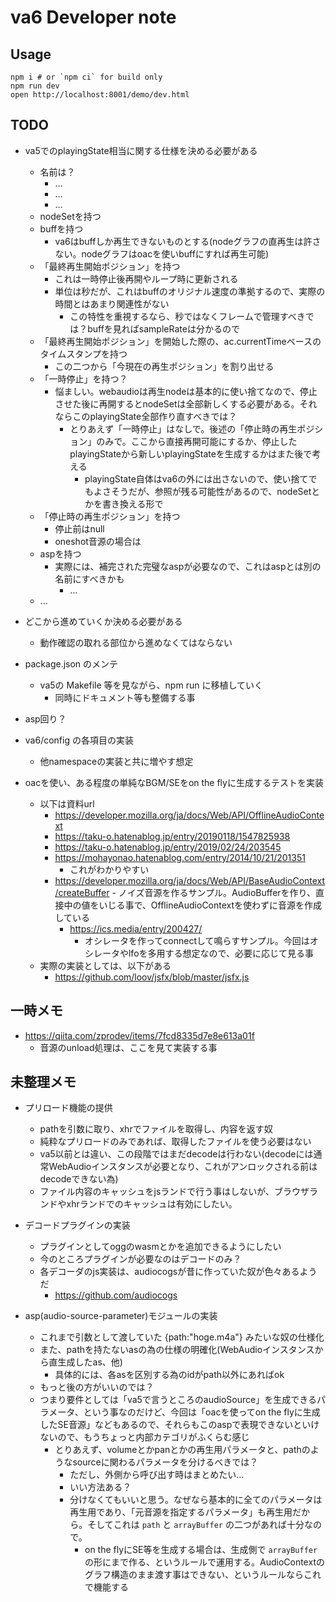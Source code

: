 # va6 Developer note

## Usage

```
npm i # or `npm ci` for build only
npm run dev
open http://localhost:8001/demo/dev.html
```

## TODO






- va5でのplayingState相当に関する仕様を決める必要がある
    - 名前は？
        - ...
        - ...
        - ...
    - nodeSetを持つ
    - buffを持つ
        - va6はbuffしか再生できないものとする(nodeグラフの直再生は許さない。nodeグラフはoacを使いbuffにすれば再生可能)
    - 「最終再生開始ポジション」を持つ
        - これは一時停止後再開やループ時に更新される
        - 単位は秒だが、これはbuffのオリジナル速度の準拠するので、実際の時間とはあまり関連性がない
            - この特性を重視するなら、秒ではなくフレームで管理すべきでは？buffを見ればsampleRateは分かるので
    - 「最終再生開始ポジション」を開始した際の、ac.currentTimeベースのタイムスタンプを持つ
        - この二つから「今現在の再生ポジション」を割り出せる
    - 「一時停止」を持つ？
        - 悩ましい。webaudioは再生nodeは基本的に使い捨てなので、停止させた後に再開するとnodeSetは全部新しくする必要がある。それならこのplayingState全部作り直すべきでは？
            - とりあえず「一時停止」はなしで。後述の「停止時の再生ポジション」のみで。ここから直接再開可能にするか、停止したplayingStateから新しいplayingStateを生成するかはまた後で考える
                - playingState自体はva6の外には出さないので、使い捨てでもよさそうだが、参照が残る可能性があるので、nodeSetとかを書き換える形で
    - 「停止時の再生ポジション」を持つ
        - 停止前はnull
        - oneshot音源の場合は
    - aspを持つ
        - 実際には、補完された完璧なaspが必要なので、これはaspとは別の名前にすべきかも
            - ...
    - ...


- どこから進めていくか決める必要がある
    - 動作確認の取れる部位から進めなくてはならない




- package.json のメンテ
    - va5の Makefile 等を見ながら、npm run に移植していく
        - 同時にドキュメント等も整備する事


- asp回り？



- va6/config の各項目の実装
    - 他namespaceの実装と共に増やす想定






- oacを使い、ある程度の単純なBGM/SEをon the flyに生成するテストを実装
    - 以下は資料url
        - https://developer.mozilla.org/ja/docs/Web/API/OfflineAudioContext
        - https://taku-o.hatenablog.jp/entry/20190118/1547825938
        - https://taku-o.hatenablog.jp/entry/2019/02/24/203545
        - https://mohayonao.hatenablog.com/entry/2014/10/21/201351
            - これがわかりやすい
        - https://developer.mozilla.org/ja/docs/Web/API/BaseAudioContext/createBuffer
                - ノイズ音源を作るサンプル。AudioBufferを作り、直接中の値をいじる事で、OfflineAudioContextを使わずに音源を作成している
            - https://ics.media/entry/200427/
                - オシレータを作ってconnectして鳴らすサンプル。今回はオシレータやlfoを多用する想定なので、必要に応じて見る事
    - 実際の実装としては、以下がある
        - https://github.com/loov/jsfx/blob/master/jsfx.js



## 一時メモ


- https://qiita.com/zprodev/items/7fcd8335d7e8e613a01f
    - 音源のunload処理は、ここを見て実装する事




## 未整理メモ



- プリロード機能の提供
    - pathを引数に取り、xhrでファイルを取得し、内容を返す奴
    - 純粋なプリロードのみであれば、取得したファイルを使う必要はない
    - va5以前とは違い、この段階ではまだdecodeは行わない(decodeには通常WebAudioインスタンスが必要となり、これがアンロックされる前はdecodeできない為)
    - ファイル内容のキャッシュをjsランドで行う事はしないが、ブラウザランドやxhrランドでのキャッシュは有効にしたい。



- デコードプラグインの実装
    - プラグインとしてoggのwasmとかを追加できるようにしたい
    - 今のところプラグインが必要なのはデコードのみ？
    - 各デコーダのjs実装は、audiocogsが昔に作っていた奴が色々あるようだ
        - https://github.com/audiocogs



- asp(audio-source-parameter)モジュールの実装
    - これまで引数として渡していた {path:"hoge.m4a"} みたいな奴の仕様化
    - また、pathを持たないasの為の仕様の明確化(WebAudioインスタンスから直生成したas、他)
        - 具体的には、各asを区別する為のidがpath以外にあればok
    - もっと後の方がいいのでは？
    - つまり要件としては「va5で言うところのaudioSource」を生成できるパラメータ、という事なのだけど、今回は「oacを使ってon the flyに生成したSE音源」などもあるので、それらもこのaspで表現できないといけないので、もうちょっと内部カテゴリがふくらむ感じ
        - とりあえず、volumeとかpanとかの再生用パラメータと、pathのようなsourceに関わるパラメータを分けるべきでは？
            - ただし、外側から呼び出す時はまとめたい…
            - いい方法ある？
            - 分けなくてもいいと思う。なぜなら基本的に全てのパラメータは再生用であり、「元音源を指定するパラメータ」も再生用だから。そしてこれは `path` と `arrayBuffer` の二つがあれば十分なので。
                - on the flyにSE等を生成する場合は、生成側で `arrayBuffer` の形にまで作る、というルールで運用する。AudioContextのグラフ構造のまま渡す事はできない、というルールならこれで機能する








